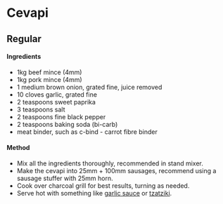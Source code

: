 # Cevapi

## Regular

#### Ingredients

* 1kg beef mince (4mm)
* 1kg pork mince (4mm)
* 1 medium brown onion, grated fine, juice removed
* 10 cloves garlic, grated fine
* 2 teaspoons sweet paprika
* 3 teaspoons salt
* 2 teaspoons fine black pepper
* 2 teaspoons baking soda (bi-carb)
* meat binder, such as c-bind - carrot fibre binder


#### Method

* Mix all the ingredients thoroughly, recommended in stand mixer.
* Make the cevapi into 25mm + 100mm sausages, recommend using a sausage stuffer with 25mm horn.
* Cook over charcoal grill for best results, turning as needed.
* Serve hot with something like [garlic sauce](../garlic_sauce/) or [tzatziki](../tzatziki/).
